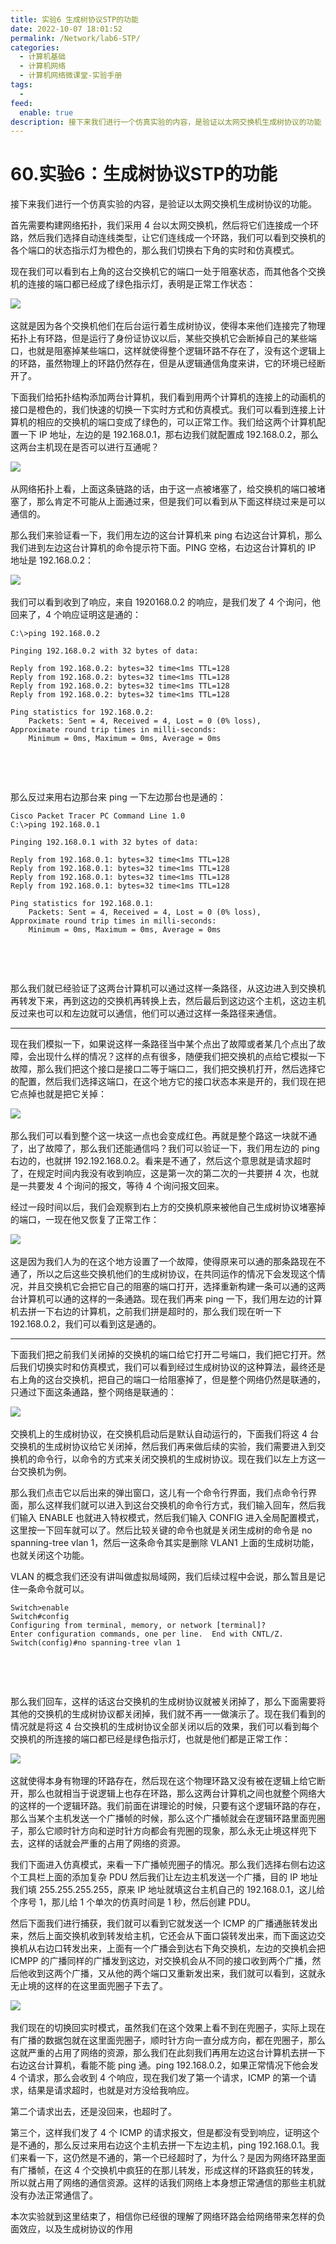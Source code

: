 ```yaml
---
title: 实验6 生成树协议STP的功能
date: 2022-10-07 18:01:52
permalink: /Network/lab6-STP/
categories:
  - 计算机基础
  - 计算机网络
  - 计算机网络微课堂-实验手册
tags:
  - 
feed:
  enable: true
description: 接下来我们进行一个仿真实验的内容，是验证以太网交换机生成树协议的功能
---
```


# 60.实验6：生成树协议STP的功能

接下来我们进行一个仿真实验的内容，是验证以太网交换机生成树协议的功能。

<!-- more -->

首先需要构建网络拓扑，我们采用 4 台以太网交换机，然后将它们连接成一个环路，然后我们选择自动连线类型，让它们连线成一个环路，我们可以看到交换机的各个端口的状态指示灯为橙色的，那么我们切换右下角的实时和仿真模式。

现在我们可以看到右上角的这台交换机它的端口一处于阻塞状态，而其他各个交换机的连接的端口都已经成了绿色指示灯，表明是正常工作状态：

​![](https://image.peterjxl.com/blog/image-20211228202539-hdkdkxn.png)​

这就是因为各个交换机他们在后台运行着生成树协议，使得本来他们连接完了物理拓扑上有环路，但是运行了身份证协议以后，某些交换机它会断掉自己的某些端口，也就是阻塞掉某些端口，这样就使得整个逻辑环路不存在了，没有这个逻辑上的环路，虽然物理上的环路仍然存在，但是从逻辑通信角度来讲，它的环境已经断开了。

下面我们给拓扑结构添加两台计算机，我们看到用两个计算机的连接上的动画机的接口是橙色的，我们快速的切换一下实时方式和仿真模式。我们可以看到连接上计算机的相应的交换机的端口变成了绿色的，可以正常工作。我们给这两个计算机配置一下 IP 地址，左边的是 192.168.0.1，那右边我们就配置成 192.168.0.2，那么这两台主机现在是否可以进行互通呢？

​![](https://image.peterjxl.com/blog/image-20211228202743-p20xzfo.png)​

从网络拓扑上看，上面这条链路的话，由于这一点被堵塞了，给交换机的端口被堵塞了，那么肯定不可能从上面通过来，但是我们可以看到从下面这样绕过来是可以通信的。

那么我们来验证看一下，我们用左边的这台计算机来 ping 右边这台计算机，那么我们进到左边这台计算机的命令提示符下面。PING 空格，右边这台计算机的 IP 地址是 192.168.0.2：

​![](https://image.peterjxl.com/blog/image-20211228202825-9trp3bh.png)​

我们可以看到收到了响应，来自 1920168.0.2 的响应，是我们发了 4 个询问，他回来了，4 个响应证明这是通的：

```
C:\>ping 192.168.0.2

Pinging 192.168.0.2 with 32 bytes of data:

Reply from 192.168.0.2: bytes=32 time<1ms TTL=128
Reply from 192.168.0.2: bytes=32 time<1ms TTL=128
Reply from 192.168.0.2: bytes=32 time<1ms TTL=128
Reply from 192.168.0.2: bytes=32 time<1ms TTL=128

Ping statistics for 192.168.0.2:
    Packets: Sent = 4, Received = 4, Lost = 0 (0% loss),
Approximate round trip times in milli-seconds:
    Minimum = 0ms, Maximum = 0ms, Average = 0ms
```

‍

‍

那么反过来用右边那台来 ping 一下左边那台也是通的：

```
Cisco Packet Tracer PC Command Line 1.0
C:\>ping 192.168.0.1

Pinging 192.168.0.1 with 32 bytes of data:

Reply from 192.168.0.1: bytes=32 time<1ms TTL=128
Reply from 192.168.0.1: bytes=32 time<1ms TTL=128
Reply from 192.168.0.1: bytes=32 time<1ms TTL=128
Reply from 192.168.0.1: bytes=32 time<1ms TTL=128

Ping statistics for 192.168.0.1:
    Packets: Sent = 4, Received = 4, Lost = 0 (0% loss),
Approximate round trip times in milli-seconds:
    Minimum = 0ms, Maximum = 0ms, Average = 0ms
```

‍

‍

那么我们就已经验证了这两台计算机可以通过这样一条路径，从这边进入到交换机再转发下来，再到这边的交换机再转换上去，然后最后到这边这个主机，这边主机反过来也可以和左边就可以通信，他们可以通过这样一条路径来通信。

---

现在我们模拟一下，如果说这样一条路径当中某个点出了故障或者某几个点出了故障，会出现什么样的情况？这样的点有很多，随便我们把交换机的点给它模拟一下故障，那么我们把这个接口是接口二等于端口二，我们把交换机打开，然后选择它的配置，然后我们选择这端口，在这个地方它的接口状态本来是开的，我们现在把它点掉也就是把它关掉：

​![](https://image.peterjxl.com/blog/image-20211228203134-e0p7obp.png)​

那么我们可以看到整个这一块这一点也会变成红色。再就是整个路这一块就不通了，出了故障了，那么我们还能通信吗？我们可以验证一下，我们用左边的 ping 右边的，也就拼 192.192.168.0.2。看来是不通了，然后这个意思就是请求超时了，在规定时间内我没有收到响应，这是第一次的第二次的一共要拼 4 次，也就是一共要发 4 个询问的报文，等待 4 个询问报文回来。

经过一段时间以后，我们会观察到右上方的交换机原来被他自己生成树协议堵塞掉的端口，一现在他又恢复了正常工作：

​![](https://image.peterjxl.com/blog/image-20211228203246-0uvb9st.png)​

这是因为我们人为的在这个地方设置了一个故障，使得原来可以通的那条路现在不通了，所以之后这些交换机他们的生成树协议，在共同运作的情况下会发现这个情况，并且交换机它会把它自己的阻塞的端口打开，选择重新构建一条可以通的这两台计算机可以通的这样的一条通路。现在我们再来 ping 一下，我们用左边的计算机去拼一下右边的计算机，之前我们拼是超时的，那么我们现在听一下 192.168.0.2，我们可以看到这是通的。

---

下面我们把之前我们关闭掉的交换机的端口给它打开二号端口，我们把它打开。然后我们切换实时和仿真模式，我们可以看到经过生成树协议的这种算法，最终还是右上角的这台交换机，把自己的端口一给阻塞掉了，但是整个网络仍然是联通的，只通过下面这条通路，整个网络是联通的：

​![](https://image.peterjxl.com/blog/image-20211228203429-6wsz1og.png)​

交换机上的生成树协议，在交换机启动后是默认自动运行的，下面我们将这 4 台交换机的生成树协议给它关闭掉，然后我们再来做后续的实验，我们需要进入到交换机的命令行，以命令的方式来关闭交换机的生成树协议。现在我们以左上方这一台交换机为例。

那么我们点击它以后出来的弹出窗口，这儿有一个命令行界面，我们点命令行界面，那么这样我们就可以进入到这台交换机的命令行方式，我们输入回车，然后我们输入 ENABLE 也就进入特权模式，然后我们输入 CONFIG 进入全局配置模式，这里按一下回车就可以了。然后比较关键的命令也就是关闭生成树的命令是 no spanning-tree vlan 1，然后一这条命令其实是删除 VLAN1 上面的生成树功能，也就关闭这个功能。

VLAN 的概念我们还没有讲叫做虚拟局域网，我们后续过程中会说，那么暂且是记住一条命令就可以。

```
Switch>enable
Switch#config
Configuring from terminal, memory, or network [terminal]? 
Enter configuration commands, one per line.  End with CNTL/Z.
Switch(config)#no spanning-tree vlan 1
```

‍

‍

那么我们回车，这样的话这台交换机的生成树协议就被关闭掉了，那么下面需要将其他的交换机的生成树协议都关闭掉，我们就不再一一做演示了。现在我们看到的情况就是将这 4 台交换机的生成树协议全部关闭以后的效果，我们可以看到每个交换机的所连接的端口都已经是绿色指示灯，也就是他们都是正常工作：

​![](https://image.peterjxl.com/blog/image-20211228203852-j980p5e.png)​

这就使得本身有物理的环路存在，然后现在这个物理环路又没有被在逻辑上给它断开，那么也就相当于说逻辑上也存在环路，那么这两台计算机之间也就整个网络大的这样的一个逻辑环路。我们前面在讲理论的时候，只要有这个逻辑环路的存在，那么当某个主机发送一个广播帧的时候，那么这个广播帧就会在逻辑环路里面兜圈子，那么它顺时针方向和逆时针方向都会有兜圈的现象，那么永无止境这样兜下去，这样的话就会严重的占用了网络的资源。

我们下面进入仿真模式，来看一下广播帧兜圈子的情况。那么我们选择右侧右边这个工具栏上面的添加复杂 PDU 然后我们让左边主机发送一个广播，目的 IP 地址我们填 255.255.255.255，原来 IP 地址就填这台主机自己的 192.168.0.1，这儿给个序号 1，那儿给 1 个单次的仿真时间是 1 秒，然后创建 PDU。

然后下面我们进行捕获，我们就可以看到它就发送一个 ICMP 的广播通胀转发出来，然后上面交换机收到转发给主机，它还会从下面口袋转发出来，而下面这边交换机从右边口转发出来，上面有一个广播会到达右下角交换机，左边的交换机会把 ICMPP 的广播同样的广播发到这边，对交换机会从不同的接口收到两个广播，然后他收到这两个广播，又从他的两个端口又重新发出来，我们就可以看到，这就永无止境的这样的在这里面兜圈子下去了。

​![](https://image.peterjxl.com/blog/image-20211228204416-wz9ihwx.png)​

我们现在的切换回实时模式，虽然我们在这个效果上看不到在兜圈子，实际上现在有广播的数据包就在这里面兜圈子，顺时针方向一直分成方向，都在兜圈子，那么这就严重的占用了网络的资源，那么我们在此刻我们再用左边这台计算机去拼一下右边这台计算机，看能不能 ping 通。ping 192.168.0.2，如果正常情况下他会发 4 个请求，那么会收到 4 个响应，现在我们发了第一个请求，ICMP 的第一个请求，结果是请求超时，也就是对方没给我响应。

第二个请求出去，还是没回来，也超时了。

第三个，这样我们发了 4 个 ICMP 的请求报文，但是都没有受到响应，证明这个是不通的，那么反过来用右边这个主机去拼一下左边主机，ping 192.168.0.1。我们来看一下，这仍然是不通的，第一个已经超时了，为什么？是因为网络环路里面有广播帧，在这 4 个交换机中疯狂的在那儿转发，形成这样的环路疯狂的转发，所以就占用了网络的通信资源。这样的话我们网络上本身想正常通信的那些主机就没有办法正常通信了。

本次实验就到这里结束了，相信你已经很的理解了网络环路会给网络带来怎样的负面效应，以及生成树协议的作用

